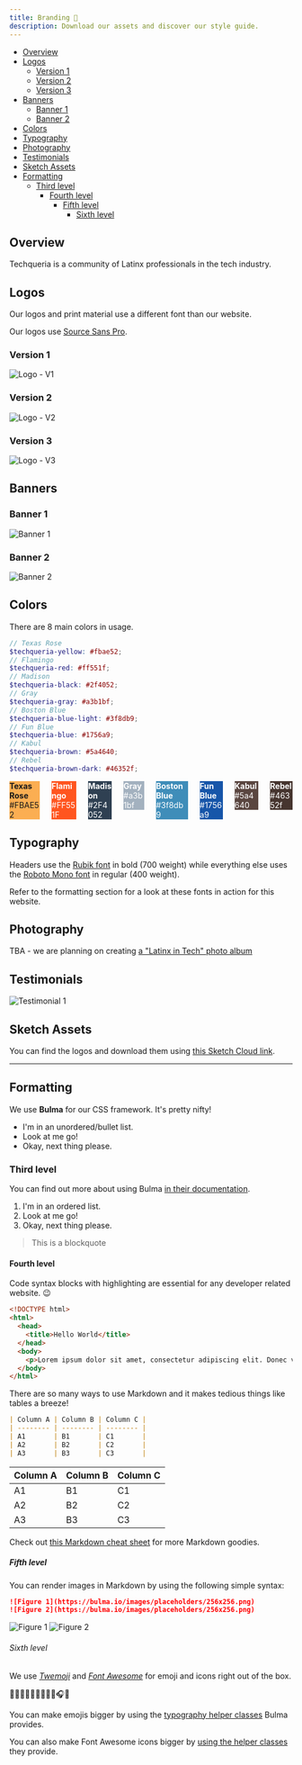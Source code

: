 ```yaml
---
title: Branding 🎨
description: Download our assets and discover our style guide.
---
```


<!-- TOC -->

- [Overview](#overview)
- [Logos](#logos)
  - [Version 1](#version-1)
  - [Version 2](#version-2)
  - [Version 3](#version-3)
- [Banners](#banners)
  - [Banner 1](#banner-1)
  - [Banner 2](#banner-2)
- [Colors](#colors)
- [Typography](#typography)
- [Photography](#photography)
- [Testimonials](#testimonials)
- [Sketch Assets](#sketch-assets)
- [Formatting](#formatting)
  - [Third level](#third-level)
    - [Fourth level](#fourth-level)
      - [Fifth level](#fifth-level)
        - [Sixth level](#sixth-level)

<!-- /TOC -->

## Overview

Techqueria is a community of Latinx professionals in the tech industry.

## Logos

Our logos and print material use a different font than our website.

Our logos use [Source Sans Pro](https://fonts.google.com/specimen/Source+Sans+Pro).

### Version 1

![Logo - V1](https://i.imgur.com/ATxChJD.png)

### Version 2

![Logo - V2](https://i.imgur.com/mS3GR9l.png)

### Version 3

![Logo - V3](https://i.imgur.com/mLO2a2t.png)

## Banners

### Banner 1

![Banner 1](https://i.imgur.com/A43r74s.png)

### Banner 2

![Banner 2](https://i.imgur.com/qulc21w.png)

## Colors

There are 8 main colors in usage.

```scss
// Texas Rose
$techqueria-yellow: #fbae52;
// Flamingo
$techqueria-red: #ff551f;
// Madison
$techqueria-black: #2f4052;
// Gray
$techqueria-gray: #a3b1bf;
// Boston Blue
$techqueria-blue-light: #3f8db9;
// Fun Blue
$techqueria-blue: #1756a9;
// Kabul
$techqueria-brown: #5a4640;
// Rebel
$techqueria-brown-dark: #46352f;
```

<div class="columns is-multiline">
  <!-- Yellow -->
  <div class="column is-one-quarter">
    <div class="box" style="background-color:#FBAE52">
      <b>Texas Rose</b>
      <br>#FBAE52
    </div>
  </div>
  <!-- Red -->
  <div class="column is-one-quarter">
    <div class="box" style="background-color:#FF551F; color: white;">
      <b>Flamingo</b>
      <br>#FF551F
    </div>
  </div>
  <!-- Black -->
  <div class="column is-one-quarter">
    <div class="box" style="background-color:#2F4052; color: white;">
      <b>Madison</b>
      <br>#2F4052
    </div>
  </div>
  <!-- Gray -->
  <div class="column is-one-quarter">
    <div class="box" style="background-color:#a3b1bf; color: white;">
      <b>Gray</b>
      <br>#a3b1bf
    </div>
  </div>
  <!-- Blue Light -->
  <div class="column is-one-quarter">
    <div class="box" style="background-color:#3f8db9; color: white;">
      <b>Boston Blue</b>
      <br>#3f8db9
    </div>
  </div>
  <!-- Blue -->
  <div class="column is-one-quarter">
    <div class="box" style="background-color:#1756a9; color: white;">
      <b>Fun Blue</b>
      <br>#1756a9
    </div>
  </div>
  <!-- Brown -->
  <div class="column is-one-quarter">
    <div class="box" style="background-color:#5a4640; color: white;">
      <b>Kabul</b>
      <br>#5a4640
    </div>
  </div>
  <!-- Brown Dark -->
  <div class="column is-one-quarter">
    <div class="box" style="background-color:#46352f; color: white;">
      <b>Rebel</b>
      <br>#46352f
    </div>
  </div>
</div>

## Typography

Headers use the [Rubik font](https://fonts.google.com/specimen/Rubik) in bold (700 weight) while everything else uses the [Roboto Mono font](https://fonts.google.com/specimen/Roboto+Mono) in regular (400 weight).

Refer to the formatting section for a look at these fonts in action for this website.

## Photography

TBA - we are planning on creating [a "Latinx in Tech" photo album](https://github.com/techqueria/website/issues/6)

## Testimonials

![Testimonial 1](https://i.imgur.com/6NkbPaD.png)

## Sketch Assets

You can find the logos and download them using [this Sketch Cloud link](https://sketch.cloud/s/rQ2aE).

---

## Formatting

We use **Bulma** for our CSS framework. It's pretty nifty!

-   I'm in an unordered/bullet list.
-   Look at me go!
-   Okay, next thing please.

### Third level

You can find out more about using Bulma [in their documentation](https://bulma.io/documentation/).

1.  I'm in an ordered list.
2.  Look at me go!
3.  Okay, next thing please.

> This is a blockquote

#### Fourth level

Code syntax blocks with highlighting are essential for any developer related website. 😉️

```html
<!DOCTYPE html>
<html>
  <head>
    <title>Hello World</title>
  </head>
  <body>
    <p>Lorem ipsum dolor sit amet, consectetur adipiscing elit. Donec viverra nec nulla vitae mollis.</p>
  </body>
</html>
```

There are so many ways to use Markdown and it makes tedious things like tables a breeze!

```md
| Column A | Column B | Column C |
| -------- | -------- | -------- |
| A1       | B1       | C1       |
| A2       | B2       | C2       |
| A3       | B3       | C3       |
```

| Column A | Column B | Column C |
| -------- | -------- | -------- |
| A1       | B1       | C1       |
| A2       | B2       | C2       |
| A3       | B3       | C3       |

Check out [this Markdown cheat sheet](https://github.com/adam-p/markdown-here/wiki/Markdown-Cheatsheet) for more Markdown goodies.

##### Fifth level

You can render images in Markdown by using the following simple syntax:

```md
![Figure 1](https://bulma.io/images/placeholders/256x256.png)
![Figure 2](https://bulma.io/images/placeholders/256x256.png)
```

![Figure 1](https://bulma.io/images/placeholders/256x256.png)
![Figure 2](https://bulma.io/images/placeholders/256x256.png)

###### Sixth level

We use [*Twemoji*](https://github.com/twitter/twemoji) and [*Font Awesome*](https://fontawesome.com) for emoji and icons right out of the box.

<span class="is-size-1">🌮💃🏽️🎉🍾🎈🎶🍻🎈🎧🎊</span>

You can make emojis bigger by using the [typography helper classes](https://bulma.io/documentation/modifiers/typography-helpers/) Bulma provides.

<i class="fab fa-2x fa-twitter"></i>
<i class="fas fa-2x fa-air-freshener"></i>
<i class="fas fa-2x fa-apple-alt"></i>
<i class="far fa-2x fa-bell"></i>
<i class="fas fa-2x fa-atom"></i>
<i class="fas fa-2x fa-award"></i>
<i class="fab fa-2x fa-facebook"></i>

You can also make Font Awesome icons bigger by [using the helper classes](https://fontawesome.com/how-to-use/on-the-web/styling/sizing-icons) they provide.
